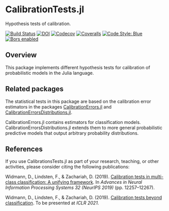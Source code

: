 # CalibrationTests.jl

Hypothesis tests of calibration.

[![Build Status](https://github.com/devmotion/CalibrationTests.jl/workflows/CI/badge.svg?branch=master)](https://github.com/devmotion/CalibrationTests.jl/actions?query=workflow%3ACI+branch%3Amaster)
[![DOI](https://zenodo.org/badge/215970266.svg)](https://zenodo.org/badge/latestdoi/215970266)
[![Codecov](https://codecov.io/gh/devmotion/CalibrationTests.jl/branch/master/graph/badge.svg)](https://codecov.io/gh/devmotion/CalibrationTests.jl)
[![Coveralls](https://coveralls.io/repos/github/devmotion/CalibrationTests.jl/badge.svg?branch=master)](https://coveralls.io/github/devmotion/CalibrationTests.jl?branch=master)
[![Code Style: Blue](https://img.shields.io/badge/code%20style-blue-4495d1.svg)](https://github.com/invenia/BlueStyle)
[![Bors enabled](https://bors.tech/images/badge_small.svg)](https://app.bors.tech/repositories/24613)

## Overview

This package implements different hypothesis tests for calibration of
probabilistic models in the Julia language.

## Related packages

The statistical tests in this package are based on the calibration error estimators
in the packages [CalibrationErrors.jl](https://github.com/devmotion/CalibrationErrors.jl)
and
[CalibrationErrorsDistributions.jl](https://github.com/devmotion/CalibrationErrorsDistributions.jl).

CalibrationErrors.jl contains estimators for classification models.
CalibrationErrorsDistributions.jl extends them to more general probabilistic predictive
models that output arbitrary probability distributions.

## References

If you use CalibrationsTests.jl as part of your research, teaching, or other activities,
please consider citing the following publications:

Widmann, D., Lindsten, F., & Zachariah, D. (2019). [Calibration tests in multi-class
classification: A unifying framework](https://proceedings.neurips.cc/paper/2019/hash/1c336b8080f82bcc2cd2499b4c57261d-Abstract.html). In
*Advances in Neural Information Processing Systems 32 (NeurIPS 2019)* (pp. 12257–12267).

Widmann, D., Lindsten, F., & Zachariah, D. (2019).
[Calibration tests beyond classification](https://openreview.net/forum?id=-bxf89v3Nx).
To be presented at *ICLR 2021*.
